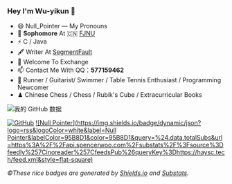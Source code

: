 ### Hey I'm Wu-yikun 👋

- 😄 Null_Pointer — My Pronouns
- 🍻 **Sophomore** At 🇨🇳 [FJNU](http://www.fjnu.edu.cn/)
- ⚡ C / Java
- 🖋  Writer At [SegmentFault](https://segmentfault.com/)
- 💬 Welcome To Exchange
- 📫 Contact Me With QQ：**577159462**
- 🏃  Runner / Guitarist/ Swimmer / Table Tennis Enthusiast / Programming Newcomer
- ♟  Chinese Chess / Chess / Rubik's Cube / Extracurricular Books

![我的 GitHub 数据](https://github-readme-stats.vercel.app/api?username=Wu-yikun)

[![GitHub](https://img.shields.io/badge/dynamic/json?logo=github&label=GitHub&labelColor=495867&color=495867&query=%24.data.totalSubs&url=https%3A%2F%2Fapi.spencerwoo.com%2Fsubstats%2F%3Fsource%3Dgithub%26queryKey%3Dhayschan&style=flat-square)](https://github.com/Wu-yikun)   [![Null Pointer](https://img.shields.io/badge/dynamic/json?logo=rss&logoColor=white&label=Null Pointer&labelColor=95B8D1&color=95B8D1&query=%24.data.totalSubs&url=https%3A%2F%2Fapi.spencerwoo.com%2Fsubstats%2F%3Fsource%3Dfeedly%257Cinoreader%257CfeedsPub%26queryKey%3Dhttps://haysc.tech/feed.xml&style=flat-square)]()

*&copy;These nice badges are generated by <a href="https://shields.io/">Shields.io</a> and <a href="https://github.com/spencerwooo/Substats">Substats</a>.*
